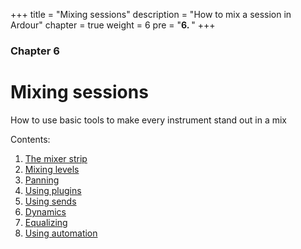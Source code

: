 +++
title = "Mixing sessions"
description = "How to mix a session in Ardour"
chapter = true
weight = 6
pre = "<b>6. </b>"
+++

### Chapter 6
# Mixing sessions

How to use basic tools to make every instrument stand out in a mix

Contents:

1. [The mixer strip](the-mixer-strip/)
2. [Mixing levels](mixing-levels/)
3. [Panning](panning/)
4. [Using plugins](using-plugins/)
5. [Using sends](using-sends/)
6. [Dynamics](dynamics/)
7. [Equalizing](equalizing/)
8. [Using automation](using-automation/)